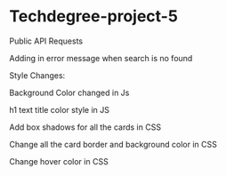 # Techdegree-project-5
Public API Requests
 
Adding in error message when search is no found
 
Style Changes:
 
Background Color changed in Js
 
h1 text title color style in JS

Add box shadows for all the cards in CSS

Change all the card border and background color in CSS

Change hover color in CSS
